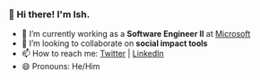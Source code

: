 ### 👋 Hi there! I'm Ish.

- 🔭 I’m currently working as a **Software Engineer II** at [Microsoft](https://github.com/microsoft)
- 👯 I’m looking to collaborate on **social impact tools**
- 📫 How to reach me: [Twitter](https://twitter.com/ishuah_) | [LinkedIn](https://www.linkedin.com/in/ishuah/) 
- 😄 Pronouns: He/Him

